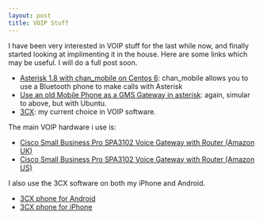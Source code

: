 ```yaml
---
layout: post
title: VOIP Stuff
---
```

I have been very interested in VOIP stuff for the last while now, and finally started looking at implimenting it in the house. Here are some links which may be useful. I will do a full post soon.

* [Asterisk 1.8 with chan_mobile on Centos 6][1]: chan_mobile allows you to use a Bluetooth phone to make calls with Asterisk
* [Use an old Mobile Phone as a GMS Gateway in asterisk][2]: again, simular to above, but with Ubuntu.
* [3CX][3]: my current choice in VOIP software.

The main VOIP hardware i use is: 
* [Cisco Small Business Pro SPA3102 Voice Gateway with Router (Amazon UK)][4]
* [Cisco Small Business Pro SPA3102 Voice Gateway with Router (Amazon US)][4] 

I also use the 3CX software on both my iPhone and Android. 

* [3CX phone for Android][6]
* [3CX phone for iPhone][7]


[1]:http://wiki.stocksy.co.uk/wiki/Asterisk_1.8_with_chan_mobile_on_CentOS_6
[2]:http://www.stocksy.co.uk/articles/Networks/use_an_old_mobile_phone_as_a_gsm_gateway_in_asterisk/
[3]:http://www.3cx.com/
[4]:http://www.amazon.co.uk/gp/product/B000TSJ5JK/ref=as_li_ss_tl?ie=UTF8&camp=1634&creative=19450&creativeASIN=B000TSJ5JK&linkCode=as2&tag=tiescomclo-21
[5]:http://www.amazon.com/gp/product/B000FKP55U/ref=as_li_ss_tl?ie=UTF8&camp=1789&creative=390957&creativeASIN=B000FKP55U&linkCode=as2&tag=lotassmartmann00
[6]:https://play.google.com/store/apps/details?id=com.tcx.sip.ui
[7]:http://www.3cx.com/products/3CXPhone-for-iPhone.html
